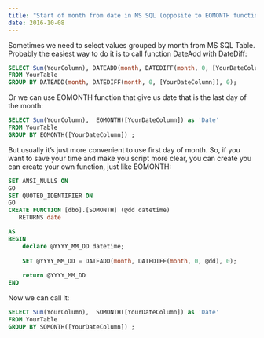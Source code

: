 ```yaml
---
title: "Start of month from date in MS SQL (opposite to EOMONTH function)"
date: 2016-10-08
---
```


Sometimes we need to select values grouped by month from MS SQL Table. Probably the easiest way to do it is to call function DateAdd with DateDiff:

```sql
SELECT Sum(YourColumn), DATEADD(month, DATEDIFF(month, 0, [YourDateColumn]), 0) as 'Date'
FROM YourTable
GROUP BY DATEADD(month, DATEDIFF(month, 0, [YourDateColumn]), 0); 
```

Or we can use EOMONTH function that give us date that is the last day of the month:

```sql
SELECT Sum(YourColumn),  EOMONTH([YourDateColumn]) as 'Date'
FROM YourTable
GROUP BY EOMONTH([YourDateColumn]) ; 
```

But usually it’s just more convenient to use first day of month. So, if you want to save your time and make you script more clear, you can create you can create your own function, just like EOMONTH:

```sql
SET ANSI_NULLS ON
GO
SET QUOTED_IDENTIFIER ON
GO
CREATE FUNCTION [dbo].[SOMONTH] (@dd datetime)
   RETURNS date

AS
BEGIN
	declare @YYYY_MM_DD datetime;
	
	SET @YYYY_MM_DD = DATEADD(month, DATEDIFF(month, 0, @dd), 0);   
	
	return @YYYY_MM_DD
END	
```

Now we can call it:

```sql
SELECT Sum(YourColumn),  SOMONTH([YourDateColumn]) as 'Date'
FROM YourTable
GROUP BY SOMONTH([YourDateColumn]) ; 
```
